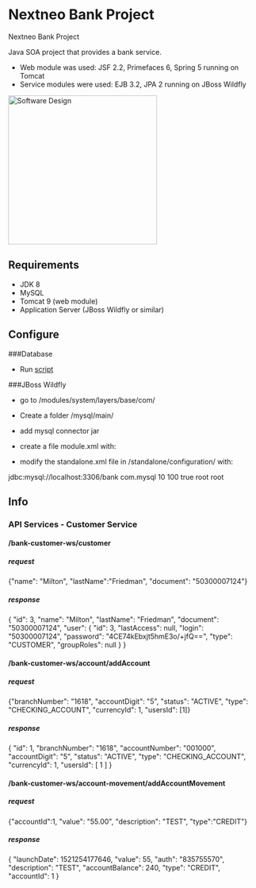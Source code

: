# Nextneo Bank Project
Nextneo Bank Project

Java SOA project that provides a bank service.

- Web module was used: JSF 2.2, Primefaces 6, Spring 5 running on Tomcat 
- Service modules were used: EJB 3.2, JPA 2 running on JBoss Wildfly

<img src="../docs/images/software_design.png" alt="Software Design" height="300" />

## Requirements

- JDK 8
- MySQL
- Tomcat 9 (web module)
- Application Server (JBoss Wildfly or similar)

## Configure

###Database

- Run <a href="../docs/scripts/dump.sql">script</a>

###JBoss Wildfly

- go to /modules/system/layers/base/com/
- Create a folder /mysql/main/
- add mysql connector jar

- create a file module.xml with:

<?xml version="1.0" encoding="UTF-8"?>
<module xmlns="urn:jboss:module:1.0" name="com.mysql">
  <resources>
    <resource-root path="mysql-connector-java-5.1.24-bin.jar"/>
  </resources>
  <dependencies>
    <module name="javax.api"/>
  </dependencies>
</module>

- modify the standalone.xml file in /standalone/configuration/ with:

<datasource jndi-name="java:/bank" pool-name="bank" enabled="true" use-java-context="true">
    <connection-url>jdbc:mysql://localhost:3306/bank</connection-url>
    <driver>com.mysql</driver>
        <pool>
            <min-pool-size>10</min-pool-size>
            <max-pool-size>100</max-pool-size>
            <prefill>true</prefill>
        </pool>
        <security>
            <user-name>root</user-name>
            <password>root</password>
        </security>
</datasource>


## Info

### API Services - Customer Service

#### /bank-customer-ws/customer

##### request
{"name": "Milton", "lastName":"Friedman", "document": "50300007124"}

##### response
{
    "id": 3,
    "name": "Milton",
    "lastName": "Friedman",
    "document": "50300007124",
    "user": {
        "id": 3,
        "lastAccess": null,
        "login": "50300007124",
        "password": "4CE74kEbxjt5hmE3o/+jfQ==",
        "type": "CUSTOMER",
        "groupRoles": null
    }
}

#### /bank-customer-ws/account/addAccount

##### request
{"branchNumber": "1618", "accountDigit": "5", "status": "ACTIVE", "type": "CHECKING_ACCOUNT", "currencyId": 1, "usersId": [1]}

##### response
{
    "id": 1,
    "branchNumber": "1618",
    "accountNumber": "001000",
    "accountDigit": "5",
    "status": "ACTIVE",
    "type": "CHECKING_ACCOUNT",
    "currencyId": 1,
    "usersId": [
        1
    ]
}

#### /bank-customer-ws/account-movement/addAccountMovement

##### request
{"accountId":1, "value": "55.00", "description": "TEST", "type":"CREDIT"}

##### response
{
    "launchDate": 1521254177646,
    "value": 55,
    "auth": "835755570",
    "description": "TEST",
    "accountBalance": 240,
    "type": "CREDIT",
    "accountId": 1
}